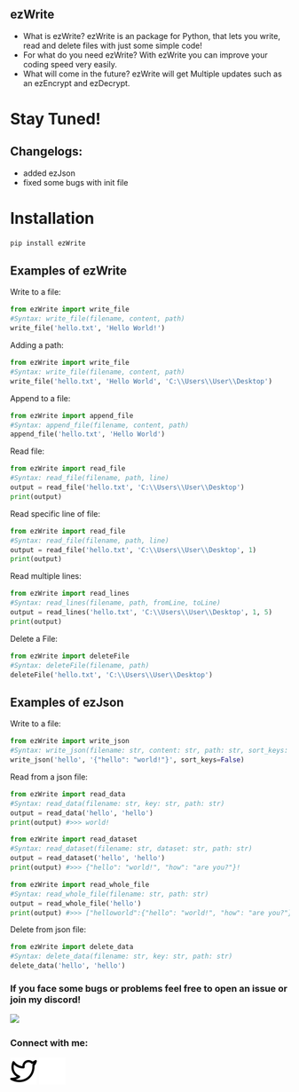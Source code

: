 ## ezWrite
- What is ezWrite? ezWrite is an package for Python, that lets you write, read and delete files with just some simple code!
- For what do you need ezWrite? With ezWrite you can improve your coding speed very easily.
- What will come in the future? ezWrite will get Multiple updates such as an ezEncrypt and ezDecrypt. 

# Stay Tuned!

## Changelogs:
- added ezJson 
- fixed some bugs with init file

# Installation

```python
pip install ezWrite
```

## Examples of ezWrite

Write to a file:
```python
from ezWrite import write_file
#Syntax: write_file(filename, content, path)
write_file('hello.txt', 'Hello World!')
```

Adding a path:
```python
from ezWrite import write_file
#Syntax: write_file(filename, content, path)
write_file('hello.txt', 'Hello World', 'C:\\Users\\User\\Desktop')
```

Append to a file:
```python
from ezWrite import append_file
#Syntax: append_file(filename, content, path)
append_file('hello.txt', 'Hello World')
```

Read file:
```python
from ezWrite import read_file
#Syntax: read_file(filename, path, line)
output = read_file('hello.txt', 'C:\\Users\\User\\Desktop')
print(output)
```

Read specific line of file:
```python
from ezWrite import read_file
#Syntax: read_file(filename, path, line)
output = read_file('hello.txt', 'C:\\Users\\User\\Desktop', 1)
print(output)
```

Read multiple lines:
```python
from ezWrite import read_lines
#Syntax: read_lines(filename, path, fromLine, toLine)
output = read_lines('hello.txt', 'C:\\Users\\User\\Desktop', 1, 5)
print(output)
```

Delete a File:
```python
from ezWrite import deleteFile
#Syntax: deleteFile(filename, path)
deleteFile('hello.txt', 'C:\\Users\\User\\Desktop')
```
## Examples of ezJson

Write to a file:
```python
from ezWrite import write_json
#Syntax: write_json(filename: str, content: str, path: str, sort_keys: bool)
write_json('hello', '{"hello": "world!"}', sort_keys=False)
```

Read from a json file:
```python
from ezWrite import read_data
#Syntax: read_data(filename: str, key: str, path: str)
output = read_data('hello', 'hello')
print(output) #>>> world!
```
```python
from ezWrite import read_dataset
#Syntax: read_dataset(filename: str, dataset: str, path: str)
output = read_dataset('hello', 'hello')
print(output) #>>> {"hello": "world!", "how": "are you?"}!
```
```python
from ezWrite import read_whole_file
#Syntax: read_whole_file(filename: str, path: str)
output = read_whole_file('hello')
print(output) #>>> ["helloworld":{"hello": "world!", "how": "are you?"}]!
```

Delete from json file:
```python
from ezWrite import delete_data
#Syntax: delete_data(filename: str, key: str, path: str)
delete_data('hello', 'hello')
```

### If you face some bugs or problems feel free to open an issue or join my discord!
[![](https://img.shields.io/discord/1140359404156366918?label=discord&style=for-the-badge&logo=discord&color=5865F2&logoColor=white)](https://discord.gg/kJvREaJDfd)

### Connect with me:
[![website](https://raw.githubusercontent.com/codeSTACKr/codeSTACKr/master/img/twitter-light.svg)](https://twitter.com/MgmBeere#gh-light-mode-only)
[![website](https://raw.githubusercontent.com/codeSTACKr/codeSTACKr/master/img/twitter-dark.svg)](https://twitter.com/MgmBeere#gh-dark-mode-only)
